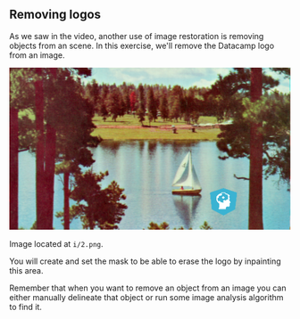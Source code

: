 ## Removing logos

As we saw in the video, another use of image restoration is removing objects from an scene. In this exercise, we'll remove the Datacamp logo from an image.

![Landscape with small datacamp logo](i/2.png)

Image located at `i/2.png`.

<!-- Image loaded as `image_with_logo`. -->

You will create and set the mask to be able to erase the logo by inpainting this area.

Remember that when you want to remove an object from an image you can either manually delineate that object or run some image analysis algorithm to find it.
<!-- 
### Instructions

- Initialize a mask with the same shape as the image, using `np.zeros()`.

- In the mask, set the region that will be inpainted to 1.

- Apply inpainting to `image_with_logo` using the `mask`.
 -->